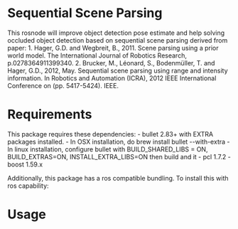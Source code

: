 # Sequential Scene Parsing

This rosnode will improve object detection pose estimate and help solving occluded object detection based on sequential scene parsing derived from paper:
	1. Hager, G.D. and Wegbreit, B., 2011. Scene parsing using a prior world model. The International Journal of Robotics Research, p.0278364911399340.
	2. Brucker, M., Léonard, S., Bodenmüller, T. and Hager, G.D., 2012, May. Sequential scene parsing using range and intensity information. In Robotics and Automation (ICRA), 2012 IEEE International Conference on (pp. 5417-5424). IEEE.

# Requirements
This package requires these dependencies:
	- bullet 2.83+ with EXTRA packages installed.
		- In OSX installation, do brew install bullet --with-extra
		- In linux installation, configure bullet with BUILD_SHARED_LIBS = ON, BUILD_EXTRAS=ON, INSTALL_EXTRA_LIBS=ON then build and it
	- pcl 1.7.2
	- boost 1.59.x

Additionally, this package has a ros compatible bundling. To install this with ros capability:

# Usage
